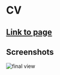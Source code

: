 # CV
## [Link to page](https://salavat-29.github.io/CV/)
## Screenshots
![final view](https://user-images.githubusercontent.com/122313622/217850085-5be4e021-f11f-4391-893f-831793e21eb1.png)

